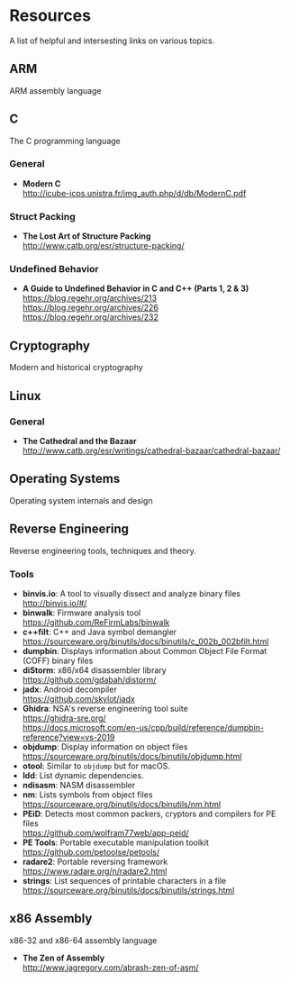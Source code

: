 # Resources
A list of helpful and intersesting links on various topics. 

## ARM
ARM assembly language

## C
The C programming language
### General
- **Modern C**<br>http://icube-icps.unistra.fr/img_auth.php/d/db/ModernC.pdf
### Struct Packing
- **The Lost Art of Structure Packing**<br>http://www.catb.org/esr/structure-packing/

### Undefined Behavior
- **A Guide to Undefined Behavior in C and C++ (Parts 1, 2 & 3)**<br>https://blog.regehr.org/archives/213 <br>https://blog.regehr.org/archives/226 <br>https://blog.regehr.org/archives/232 

## Cryptography
Modern and historical cryptography

## Linux
### General
- **The Cathedral and the Bazaar**<br>http://www.catb.org/esr/writings/cathedral-bazaar/cathedral-bazaar/

## Operating Systems
Operating system internals and design

## Reverse Engineering
Reverse engineering tools, techniques and theory.

### Tools
- **binvis.io**: A tool to visually dissect and analyze binary files<br>http://binvis.io/#/<br>
- **binwalk**: Firmware analysis tool<br>https://github.com/ReFirmLabs/binwalk
- **c++filt**: C++ and Java symbol demangler<br>https://sourceware.org/binutils/docs/binutils/c_002b_002bfilt.html
- **dumpbin**:  Displays information about Common Object File Format (COFF) binary files<br>
- **diStorm**: x86/x64 disassembler library<br>https://github.com/gdabah/distorm/
- **jadx**: Android decompiler<br>https://github.com/skylot/jadx
- **Ghidra**: NSA's reverse engineering tool suite<br>https://ghidra-sre.org/<br>https://docs.microsoft.com/en-us/cpp/build/reference/dumpbin-reference?view=vs-2019
- **objdump**: Display information on object files<br>https://sourceware.org/binutils/docs/binutils/objdump.html
- **otool**: Similar to `objdump` but for macOS.
- **ldd**: List dynamic dependencies.
- **ndisasm**: NASM disassembler
- **nm**: Lists symbols from object files<br>https://sourceware.org/binutils/docs/binutils/nm.html
- **PEiD**: Detects most common packers, cryptors and compilers for PE files<br>https://github.com/wolfram77web/app-peid/
- **PE Tools**: Portable executable manipulation toolkit<br>https://github.com/petoolse/petools/
- **radare2**: Portable reversing framework<br>https://www.radare.org/n/radare2.html
- **strings**: List sequences of printable characters in a file<br>https://sourceware.org/binutils/docs/binutils/strings.html

## x86 Assembly
x86-32 and x86-64 assembly language
- **The Zen of Assembly**<br>http://www.jagregory.com/abrash-zen-of-asm/
